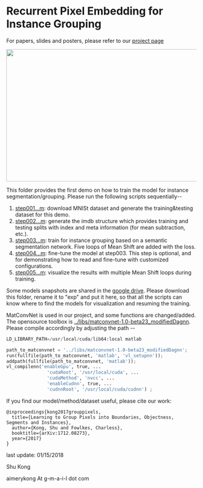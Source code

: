 # Recurrent Pixel Embedding for Instance Grouping

For papers, slides and posters, please refer to our [project page](http://www.ics.uci.edu/~skong2/SMMMSG.html "pixel-grouping")

<img src="http://www.ics.uci.edu/~skong2/image/fig01_visualization_looping.jpg" alt="" data-canonical-src="http://www.ics.uci.edu/~skong2/image/fig01_visualization_looping.jpg " width="545" height="350" />


This folder provides the first demo on how to train the model for instance segmentation/grouping. Please run the following scripts sequentially--

1. [step001...m](https://github.com/aimerykong/Recurrent-Pixel-Embedding-for-Instance-Grouping/blob/master/demo1_tutorial_instance_segmentation/step001_prepare_dataset_mnist.m): download MNISt dataset and generate the training&testing dataset for this demo.
2. [step002...m](https://github.com/aimerykong/Recurrent-Pixel-Embedding-for-Instance-Grouping/blob/master/demo1_tutorial_instance_segmentation/step002_prepare_imdb_v3.m): generate the imdb structure which provides training and testing splits with index and meta information (for mean subtraction, etc.).
3. [step003...m](https://github.com/aimerykong/Recurrent-Pixel-Embedding-for-Instance-Grouping/blob/master/demo1_tutorial_instance_segmentation/step003_instSeg_v1_absEucMM.m): train for instance grouping based on a semantic segmentation network. Five loops of Mean Shift are added with the loss.
4. [step004...m](https://github.com/aimerykong/Recurrent-Pixel-Embedding-for-Instance-Grouping/blob/master/demo1_tutorial_instance_segmentation/step004_instSeg_v1_multiMShiftLoops_finetuneStep003.m): fine-tune the model at step003. This step is optional, and for demonstrating how to read and fine-tune with customized configurations.
5. [step005...m](https://github.com/aimerykong/Recurrent-Pixel-Embedding-for-Instance-Grouping/blob/master/demo1_tutorial_instance_segmentation/step005_inst_visualize_looping.m): visualize the results with multiple Mean Shift loops during training.

Some models snapshots are shared in the [google drive](https://drive.google.com/open?id=1QxnjCPEXekxYPhNHz5-pB-lW346xhuNU). Please download this folder, rename it to "exp" and put it here, so that all the scripts can know where to find the models for visualization and resuming the training.


MatConvNet is used in our project, and some functions are changed/added. The opensource toolbox is [../libs/matconvnet-1.0-beta23_modifiedDagnn](https://github.com/aimerykong/Recurrent-Pixel-Embedding-for-Instance-Grouping/tree/master/libs/matconvnet-1.0-beta23_modifiedDagnn). Please compile accordingly by adjusting the path --

```python
LD_LIBRARY_PATH=/usr/local/cuda/lib64:local matlab 

path_to_matconvnet = '../libs/matconvnet-1.0-beta23_modifiedDagnn';
run(fullfile(path_to_matconvnet, 'matlab', 'vl_setupnn'));
addpath(fullfile(path_to_matconvnet, 'matlab'));
vl_compilenn('enableGpu', true, ...
               'cudaRoot', '/usr/local/cuda', ...
               'cudaMethod', 'nvcc', ...
               'enableCudnn', true, ...
               'cudnnRoot', '/usr/local/cuda/cudnn') ;

```


If you find our model/method/dataset useful, please cite our work:

    @inproceedings{kong2017grouppixels,
      title={Learning to Group Pixels into Boundaries, Objectness, Segments and Instances},
      author={Kong, Shu and Fowlkes, Charless},
      booktitle={arXiv:1712.08273},
      year={2017}
    }




last update: 01/15/2018

Shu Kong

aimerykong At g-m-a-i-l dot com


